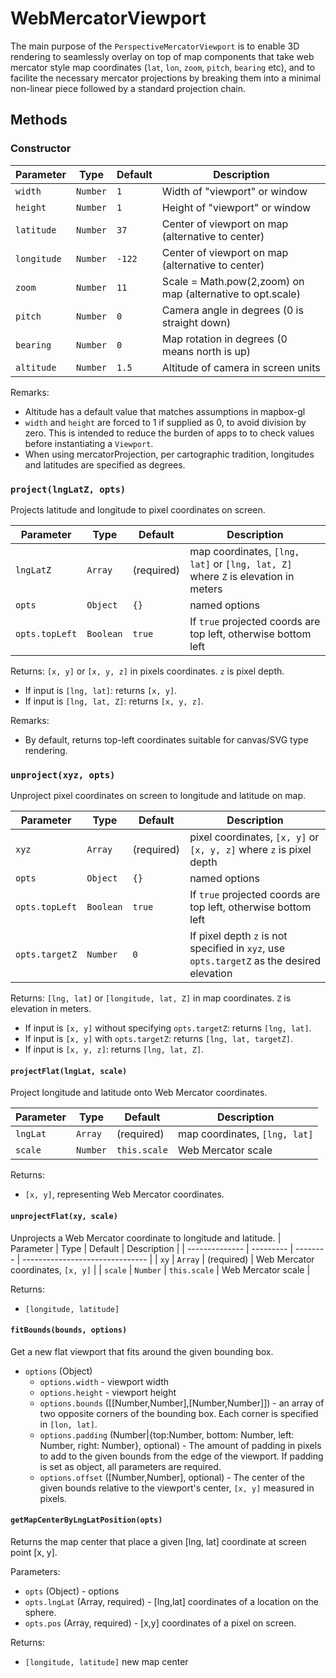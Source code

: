 # WebMercatorViewport

The main purpose of the `PerspectiveMercatorViewport` is to enable 3D rendering to
seamlessly overlay on top of map components that take web mercator style
map coordinates (`lat`, `lon`, `zoom`, `pitch`, `bearing` etc),
and to facilite the necessary mercator projections by breaking them into a
minimal non-linear piece followed by a standard projection chain.


## Methods

### Constructor

| Parameter     |  Type    | Default | Description                                                |
| ------------- | -------- | ------- | ---------------------------------------------------------- |
| `width`       | `Number` | `1`       | Width of "viewport" or window                              |
| `height`      | `Number` | `1`       | Height of "viewport" or window                             |
| `latitude`    | `Number` | `37`      | Center of viewport on map (alternative to center)          |
| `longitude`   | `Number` | `-122`    | Center of viewport on map (alternative to center)          |
| `zoom`        | `Number` | `11`      | Scale = Math.pow(2,zoom) on map (alternative to opt.scale) |
| `pitch`       | `Number` | `0`       | Camera angle in degrees (0 is straight down)               |
| `bearing`     | `Number` | `0`       | Map rotation in degrees (0 means north is up)              |
| `altitude`    | `Number` | `1.5`     | Altitude of camera in screen units                         |


Remarks:
 - Altitude has a default value that matches assumptions in mapbox-gl
 - `width` and `height` are forced to 1 if supplied as 0, to avoid
   division by zero. This is intended to reduce the burden of apps to
   to check values before instantiating a `Viewport`.
 -  When using mercatorProjection, per cartographic tradition, longitudes and
   latitudes are specified as degrees.


### `project(lngLatZ, opts)`

Projects latitude and longitude to pixel coordinates on screen.

| Parameter      | Type      | Default  | Description                     |
| -------------- | --------- | -------- | ------------------------------- |
| `lngLatZ`      | `Array`   | (required) | map coordinates, `[lng, lat]` or `[lng, lat, Z]` where `Z` is elevation in meters |
| `opts`         | `Object`  | `{}`     | named options                   |
| `opts.topLeft` | `Boolean` | `true`   | If `true` projected coords are top left, otherwise bottom left |

Returns: `[x, y]` or `[x, y, z]` in pixels coordinates. `z` is pixel depth.
- If input is `[lng, lat]`: returns `[x, y]`.
- If input is `[lng, lat, Z]`: returns `[x, y, z]`.

Remarks:
* By default, returns top-left coordinates suitable for canvas/SVG type
  rendering.


### `unproject(xyz, opts)`

Unproject pixel coordinates on screen to longitude and latitude on map.

| Parameter      | Type      | Default  | Description                     |
| -------------- | --------- | -------- | ------------------------------- |
| `xyz`          | `Array`   | (required) | pixel coordinates, `[x, y]` or `[x, y, z]` where `z` is pixel depth   |
| `opts`         | `Object`  | `{}`     | named options                   |
| `opts.topLeft` | `Boolean` | `true`   | If `true` projected coords are top left, otherwise bottom left |
| `opts.targetZ` | `Number`  | `0`      | If pixel depth `z` is not specified in `xyz`, use `opts.targetZ` as the desired elevation |

Returns: `[lng, lat]` or `[longitude, lat, Z]` in map coordinates. `Z` is elevation in meters.
- If input is `[x, y]` without specifying `opts.targetZ`: returns `[lng, lat]`.
- If input is `[x, y]` with `opts.targetZ`: returns `[lng, lat, targetZ]`.
- If input is `[x, y, z]`: returns `[lng, lat, Z]`.


#### `projectFlat(lngLat, scale)`

Project longitude and latitude onto Web Mercator coordinates.

| Parameter      | Type      | Default  | Description                     |
| -------------- | --------- | -------- | ------------------------------- |
| `lngLat`          | `Array`   | (required) | map coordinates, `[lng, lat]`   |
| `scale`         | `Number`  | `this.scale`     | Web Mercator scale  |

Returns:

 - `[x, y]`, representing Web Mercator coordinates.

#### `unprojectFlat(xy, scale)`

Unprojects a Web Mercator coordinate to longitude and latitude.
| Parameter      | Type      | Default  | Description                     |
| -------------- | --------- | -------- | ------------------------------- |
| `xy`          | `Array`   | (required) | Web Mercator coordinates, `[x, y]`   |
| `scale`         | `Number`  | `this.scale`     | Web Mercator scale  |

Returns:

 - `[longitude, latitude]`


#### `fitBounds(bounds, options)`

Get a new flat viewport that fits around the given bounding box.

* `options` (Object)
  + `options.width` - viewport width
  + `options.height` - viewport height
  + `options.bounds` ([[Number,Number],[Number,Number]]) - an array of two opposite corners of
  the bounding box. Each corner is specified in `[lon, lat]`.
  + `options.padding` (Number|{top:Number, bottom: Number, left: Number, right: Number}, optional) - The amount of
  padding in pixels to add to the given bounds from the edge of the viewport. If padding is set as object, all parameters are
  required.
  + `options.offset` ([Number,Number], optional) - The center of the given bounds relative to the viewport's center, `[x, y]` measured in pixels.


#### `getMapCenterByLngLatPosition(opts)`

Returns the map center that place a given [lng, lat] coordinate at screen point [x, y].

Parameters:
- `opts` (Object) - options
- `opts.lngLat` (Array, required) - [lng,lat] coordinates of a location on the sphere.
- `opts.pos` (Array, required) - [x,y] coordinates of a pixel on screen.

Returns:
- `[longitude, latitude]` new map center

